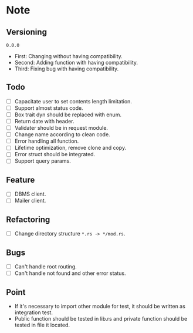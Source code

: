 # Note
## Versioning
`0.0.0`
- First: Changing without having compatibility.
- Second: Adding function with having compatibility.
- Third: Fixing bug with having compatibility.
## Todo
- [ ] Capacitate user to set contents length limitation.
- [ ] Support almost status code.
- [ ] Box trait dyn should be replaced with enum.
- [ ] Return date with header.
- [ ] Validater should be in request module.
- [ ] Change name according to clean code.
- [ ] Error handling all function.
- [ ] Lifetime optimization, remove clone and copy.
- [ ] Error struct should be integrated.
- [ ] Support query params.
## Feature
- [ ] DBMS client.
- [ ] Mailer client.
## Refactoring
- [ ] Change directory structure `*.rs -> */mod.rs`.
## Bugs
- [ ] Can't handle root routing.
- [ ] Can't handle not found and other error status.
## Point
- If it's necessary to import other module for test, it should be written as integration test.
- Public function should be tested in lib.rs and private function should be tested in file it located.

